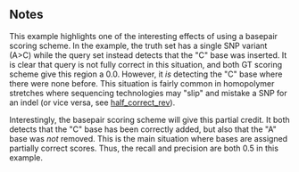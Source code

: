 ## Notes
This example highlights one of the interesting effects of using a basepair scoring scheme.
In the example, the truth set has a single SNP variant (A>C) while the query set instead detects that the "C" base was inserted.
It is clear that query is not fully correct in this situation, and both GT scoring scheme give this region a 0.0.
However, it _is_ detecting the "C" base where there were none before.
This situation is fairly common in homopolymer stretches where sequencing technologies may "slip" and mistake a SNP for an indel (or vice versa, see [half_correct_rev](../half_correct_rev)).

Interestingly, the basepair scoring scheme will give this partial credit.
It both detects that the "C" base has been correctly added, but also that the "A" base was _not_ removed.
This is the main situation where bases are assigned partially correct scores.
Thus, the recall and precision are both 0.5 in this example.
